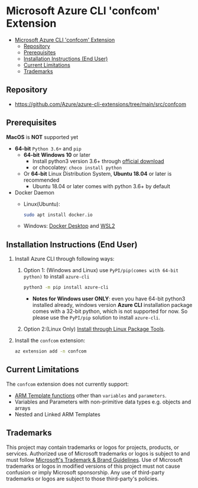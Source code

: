 # Microsoft Azure CLI 'confcom' Extension

- [Microsoft Azure CLI 'confcom' Extension](#microsoft-azure-cli-confcom-extension)
  - [Repository](#repository)
  - [Prerequisites](#prerequisites)
  - [Installation Instructions (End User)](#installation-instructions-end-user)
  - [Current Limitations](#current-limitations)
  - [Trademarks](#trademarks)

## Repository

- <https://github.com/Azure/azure-cli-extensions/tree/main/src/confcom>

## Prerequisites

**MacOS** is **NOT** supported yet

- **64-bit** `Python 3.6+` and `pip`
  - **64-bit** **Windows 10** or later
    - Install python3 version 3.6+ through [official download](https://www.python.org/downloads/)
    - or chocolatey: `choco install python`
  - Or **64-bit** Linux Distribution System, **Ubuntu 18.04** or later is recommended
    - Ubuntu 18.04 or later comes with python 3.6+ by default
- Docker Daemon
  - Linux(Ubuntu):

    ```bash
    sudo apt install docker.io
    ```

  - Windows: [Docker Desktop](https://www.docker.com/products/docker-desktop) and [WSL2](https://learn.microsoft.com/en-us/windows/wsl/install)

## Installation Instructions (End User)

1. Install Azure CLI through following ways:
   1. Option 1: (Windows and Linux) use `PyPI/pip(comes with 64-bit python)` to install `azure-cli`

      ```bash
      python3 -m pip install azure-cli
      ```

      - **Notes for Windows user ONLY**:  even you have 64-bit python3 installed already, windows version **Azure CLI** installation package comes with a 32-bit python, which is not supported for now. So please use the `PyPI/pip` solution to install `azure-cli`.

   2. Option 2:(Linux Only) [Install through Linux Package Tools](https://learn.microsoft.com/en-us/cli/azure/install-azure-cli-linux?pivots=apt).

2. Install the `confcom` extension:

   ```bash
   az extension add -n confcom
   ```

## Current Limitations

The `confcom` extension does not currently support:

- [ARM Template functions](https://learn.microsoft.com/en-us/azure/azure-resource-manager/templates/template-functions) other than `variables` and `parameters`.
- Variables and Parameters with non-primitive data types e.g. objects and arrays
- Nested and Linked ARM Templates

## Trademarks

This project may contain trademarks or logos for projects, products, or services. Authorized use of Microsoft
trademarks or logos is subject to and must follow
[Microsoft's Trademark & Brand Guidelines](https://www.microsoft.com/en-us/legal/intellectualproperty/trademarks/usage/general).
Use of Microsoft trademarks or logos in modified versions of this project must not cause confusion or imply Microsoft sponsorship.
Any use of third-party trademarks or logos are subject to those third-party's policies.
